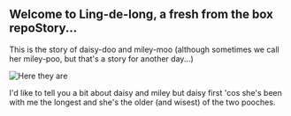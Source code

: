 ## Welcome to Ling-de-long, a fresh from the box repoStory...

This is the story of daisy-doo and miley-moo (although sometimes we call her miley-poo, but that's a story for another day...)

![Here they are]()

I'd like to tell you a bit about daisy and miley but daisy first 'cos she's been with me the longest and she's the older (and wisest) of the two pooches.



```
